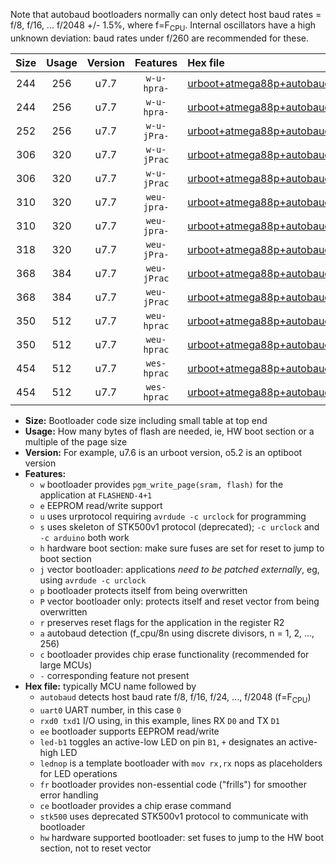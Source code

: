 Note that autobaud bootloaders normally can only detect host baud rates = f/8, f/16, ... f/2048 +/- 1.5%, where f=F<sub>CPU</sub>. Internal oscillators have a high unknown deviation: baud rates under f/260 are recommended for these.

|Size|Usage|Version|Features|Hex file|
|:-:|:-:|:-:|:-:|:--|
|244|256|u7.7|`w-u-hpra-`|[urboot+atmega88p+autobaud_uart0_rxd0_txd1_led+b5_hw.hex](https://raw.githubusercontent.com/stefanrueger/urboot.hex/main/mcus/atmega88p/autobaud/urboot+atmega88p+autobaud_uart0_rxd0_txd1_led+b5_hw.hex)|
|244|256|u7.7|`w-u-hpra-`|[urboot+atmega88p+autobaud_uart0_rxd0_txd1_lednop_hw.hex](https://raw.githubusercontent.com/stefanrueger/urboot.hex/main/mcus/atmega88p/autobaud/urboot+atmega88p+autobaud_uart0_rxd0_txd1_lednop_hw.hex)|
|252|256|u7.7|`w-u-jPra-`|[urboot+atmega88p+autobaud_uart0_rxd0_txd1.hex](https://raw.githubusercontent.com/stefanrueger/urboot.hex/main/mcus/atmega88p/autobaud/urboot+atmega88p+autobaud_uart0_rxd0_txd1.hex)|
|306|320|u7.7|`w-u-jPrac`|[urboot+atmega88p+autobaud_uart0_rxd0_txd1_led+b5_fr_ce.hex](https://raw.githubusercontent.com/stefanrueger/urboot.hex/main/mcus/atmega88p/autobaud/urboot+atmega88p+autobaud_uart0_rxd0_txd1_led+b5_fr_ce.hex)|
|306|320|u7.7|`w-u-jPrac`|[urboot+atmega88p+autobaud_uart0_rxd0_txd1_lednop_fr_ce.hex](https://raw.githubusercontent.com/stefanrueger/urboot.hex/main/mcus/atmega88p/autobaud/urboot+atmega88p+autobaud_uart0_rxd0_txd1_lednop_fr_ce.hex)|
|310|320|u7.7|`weu-jpra-`|[urboot+atmega88p+autobaud_uart0_rxd0_txd1_ee_led+b5.hex](https://raw.githubusercontent.com/stefanrueger/urboot.hex/main/mcus/atmega88p/autobaud/urboot+atmega88p+autobaud_uart0_rxd0_txd1_ee_led+b5.hex)|
|310|320|u7.7|`weu-jpra-`|[urboot+atmega88p+autobaud_uart0_rxd0_txd1_ee_lednop.hex](https://raw.githubusercontent.com/stefanrueger/urboot.hex/main/mcus/atmega88p/autobaud/urboot+atmega88p+autobaud_uart0_rxd0_txd1_ee_lednop.hex)|
|318|320|u7.7|`weu-jPra-`|[urboot+atmega88p+autobaud_uart0_rxd0_txd1_ee.hex](https://raw.githubusercontent.com/stefanrueger/urboot.hex/main/mcus/atmega88p/autobaud/urboot+atmega88p+autobaud_uart0_rxd0_txd1_ee.hex)|
|368|384|u7.7|`weu-jPrac`|[urboot+atmega88p+autobaud_uart0_rxd0_txd1_ee_led+b5_fr_ce.hex](https://raw.githubusercontent.com/stefanrueger/urboot.hex/main/mcus/atmega88p/autobaud/urboot+atmega88p+autobaud_uart0_rxd0_txd1_ee_led+b5_fr_ce.hex)|
|368|384|u7.7|`weu-jPrac`|[urboot+atmega88p+autobaud_uart0_rxd0_txd1_ee_lednop_fr_ce.hex](https://raw.githubusercontent.com/stefanrueger/urboot.hex/main/mcus/atmega88p/autobaud/urboot+atmega88p+autobaud_uart0_rxd0_txd1_ee_lednop_fr_ce.hex)|
|350|512|u7.7|`weu-hprac`|[urboot+atmega88p+autobaud_uart0_rxd0_txd1_ee_led+b5_fr_ce_hw.hex](https://raw.githubusercontent.com/stefanrueger/urboot.hex/main/mcus/atmega88p/autobaud/urboot+atmega88p+autobaud_uart0_rxd0_txd1_ee_led+b5_fr_ce_hw.hex)|
|350|512|u7.7|`weu-hprac`|[urboot+atmega88p+autobaud_uart0_rxd0_txd1_ee_lednop_fr_ce_hw.hex](https://raw.githubusercontent.com/stefanrueger/urboot.hex/main/mcus/atmega88p/autobaud/urboot+atmega88p+autobaud_uart0_rxd0_txd1_ee_lednop_fr_ce_hw.hex)|
|454|512|u7.7|`wes-hprac`|[urboot+atmega88p+autobaud_uart0_rxd0_txd1_ee_led+b5_fr_ce_stk500_hw.hex](https://raw.githubusercontent.com/stefanrueger/urboot.hex/main/mcus/atmega88p/autobaud/urboot+atmega88p+autobaud_uart0_rxd0_txd1_ee_led+b5_fr_ce_stk500_hw.hex)|
|454|512|u7.7|`wes-hprac`|[urboot+atmega88p+autobaud_uart0_rxd0_txd1_ee_lednop_fr_ce_stk500_hw.hex](https://raw.githubusercontent.com/stefanrueger/urboot.hex/main/mcus/atmega88p/autobaud/urboot+atmega88p+autobaud_uart0_rxd0_txd1_ee_lednop_fr_ce_stk500_hw.hex)|

- **Size:** Bootloader code size including small table at top end
- **Usage:** How many bytes of flash are needed, ie, HW boot section or a multiple of the page size
- **Version:** For example, u7.6 is an urboot version, o5.2 is an optiboot version
- **Features:**
  + `w` bootloader provides `pgm_write_page(sram, flash)` for the application at `FLASHEND-4+1`
  + `e` EEPROM read/write support
  + `u` uses urprotocol requiring `avrdude -c urclock` for programming
  + `s` uses skeleton of STK500v1 protocol (deprecated); `-c urclock` and `-c arduino` both work
  + `h` hardware boot section: make sure fuses are set for reset to jump to boot section
  + `j` vector bootloader: applications *need to be patched externally*, eg, using `avrdude -c urclock`
  + `p` bootloader protects itself from being overwritten
  + `P` vector bootloader only: protects itself and reset vector from being overwritten
  + `r` preserves reset flags for the application in the register R2
  + `a` autobaud detection (f_cpu/8n using discrete divisors, n = 1, 2, ..., 256)
  + `c` bootloader provides chip erase functionality (recommended for large MCUs)
  + `-` corresponding feature not present
- **Hex file:** typically MCU name followed by
  + `autobaud` detects host baud rate f/8, f/16, f/24, ..., f/2048 (f=F<sub>CPU</sub>)
  + `uart0` UART number, in this case `0`
  + `rxd0 txd1` I/O using, in this example, lines RX `D0` and TX `D1`
  + `ee` bootloader supports EEPROM read/write
  + `led-b1` toggles an active-low LED on pin `B1`, `+` designates an active-high LED
  + `lednop` is a template bootloader with `mov rx,rx` nops as placeholders for LED operations
  + `fr` bootloader provides non-essential code ("frills") for smoother error handling
  + `ce` bootloader provides a chip erase command
  + `stk500` uses deprecated STK500v1 protocol to communicate with bootloader
  + `hw` hardware supported bootloader: set fuses to jump to the HW boot section, not to reset vector
